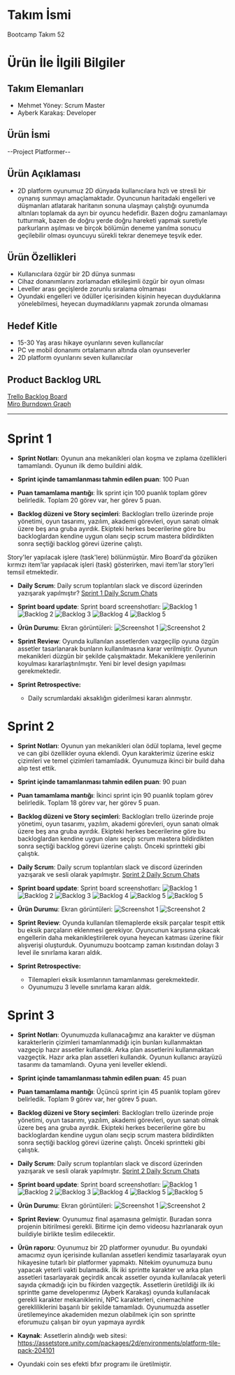 # **Takım İsmi**

Bootcamp Takım 52

# Ürün İle İlgili Bilgiler

## Takım Elemanları

- Mehmet Yöney: Scrum Master
- Ayberk Karakaş: Developer

## Ürün İsmi

--Project Platformer--

## Ürün Açıklaması

- 2D platform oyunumuz 2D dünyada kullanıcılara hızlı ve stresli bir oynanış sunmayı amaçlamaktadır. Oyuncunun haritadaki engelleri ve düşmanları atlatarak haritanın sonuna ulaşmayı çalıştığı oyunumda altınları toplamak da ayrı bir oyuncu hedefidir. Bazen doğru zamanlamayı tutturmak, bazen de doğru yerde doğru hareketi yapmak suretiyle parkurların aşılması ve birçok bölümün deneme yanılma sonucu geçilebilir olması oyuncuyu sürekli tekrar denemeye teşvik eder. 

## Ürün Özellikleri

- Kullanıcılara özgür bir 2D dünya sunması
- Cihaz donanımlarını zorlamadan etkileşimli özgür bir oyun olması
- Leveller arası geçişlerde zorunlu sıralama olmaması
- Oyundaki engelleri ve ödüller içerisinden kişinin heyecan duyduklarına yönelebilmesi, heyecan duymadıklarını yapmak zorunda olmaması


## Hedef Kitle

- 15-30 Yaş arası hikaye oyunlarını seven kullanıcılar
- PC ve mobil donanımı ortalamanın altında olan oyunseverler
- 2D platform oyunlarını seven kullanıcılar


## Product Backlog URL

[Trello Backlog Board](https://trello.com/b/hCX9uqBe/yaz%C4%B1l%C4%B1m)\
[Miro Burndown Graph](https://miro.com/app/board/uXjVO60TVMw=/)

---

# Sprint 1

- **Sprint Notları**: Oyunun ana mekanikleri olan koşma ve zıplama özellikleri tamamlandı. Oyunun ilk demo buildini aldık. 

- **Sprint içinde tamamlanması tahmin edilen puan**: 100 Puan

- **Puan tamamlama mantığı**: İlk sprint için 100 puanlık toplam görev belirledik. Toplam 20 görev var, her görev 5 puan.

- **Backlog düzeni ve Story seçimleri**: Backlogları trello üzerinde proje yönetimi, oyun tasarımı, yazılım, akademi görevleri, oyun sanatı olmak üzere beş ana gruba ayırdık. Ekipteki herkes becerilerine göre bu backloglardan kendine uygun olanı seçip scrum mastera bildirdikten sonra seçtiği backlog görevi üzerine çalıştı. 

Story'ler yapılacak işlere (task'lere) bölünmüştür. Miro Board'da gözüken kırmızı item'lar yapılacak işleri (task) gösterirken, mavi item'lar story'leri temsil etmektedir.

- **Daily Scrum**: Daily scrum toplantıları slack ve discord üzerinden yazışarak yapılmıştır?
 [Sprint 1 Daily Scrum Chats](https://github.com/ayberkkarakas/Bootcamp-Project/blob/main/ProjectManagement/Sprint1Documents/sprint_1_dailyScrum.docx?raw=true)

- **Sprint board update**: Sprint board screenshotları: 
![Backlog 1](https://raw.githubusercontent.com/ayberkkarakas/Bootcamp-Project/main/ProjectManagement/Sprint1Documents/backlog1.png) 
![Backlog 2](https://raw.githubusercontent.com/ayberkkarakas/Bootcamp-Project/main/ProjectManagement/Sprint1Documents/backlog2.png) 
![Backlog 3](https://raw.githubusercontent.com/ayberkkarakas/Bootcamp-Project/main/ProjectManagement/Sprint1Documents/backlog3.png)
![Backlog 4](https://raw.githubusercontent.com/ayberkkarakas/Bootcamp-Project/main/ProjectManagement/Sprint1Documents/backlog4.png)
![Backlog 5](https://raw.githubusercontent.com/ayberkkarakas/Bootcamp-Project/main/ProjectManagement/Sprint1Documents/backlog5.png)

- **Ürün Durumu**: Ekran görüntüleri:
  ![Screenshot 1](https://github.com/ayberkkarakas/Bootcamp-Project/blob/main/ProjectManagement/Sprint1Documents/productss1.png?raw=true)
  ![Screenshot 2](https://github.com/ayberkkarakas/Bootcamp-Project/blob/main/ProjectManagement/Sprint1Documents/productss2.png?raw=true)

- **Sprint Review**: Oyunda kullanılan assetlerden vazgeçilip oyuna özgün assetler tasarlanarak bunların kullanılmasına karar verilmiştir. Oyunun mekanikleri düzgün bir şekilde çalışmaktadır. Mekaniklere yenilerinin koyulması kararlaştırılmıştır. Yeni bir level design yapılması gerekmektedir. 

- **Sprint Retrospective:**
  - Daily scrumlardaki aksaklığın giderilmesi kararı alınmıştır.

# Sprint 2

- **Sprint Notları**: Oyunun yan mekanikleri olan ödül toplama, level geçme ve can gibi özellikler oyuna eklendi. Oyun karakterimiz üzerine eskiz çizimleri ve temel çizimleri tamamladık. Oyunumuza ikinci bir build daha alıp test ettik.

- **Sprint içinde tamamlanması tahmin edilen puan**: 90 puan

- **Puan tamamlama mantığı**: İkinci sprint için 90 puanlık toplam görev belirledik. Toplam 18 görev var, her görev 5 puan.

- **Backlog düzeni ve Story seçimleri**: Backlogları trello üzerinde proje yönetimi, oyun tasarımı, yazılım, akademi görevleri, oyun sanatı olmak üzere beş ana gruba ayırdık. Ekipteki herkes becerilerine göre bu backloglardan kendine uygun olanı seçip scrum mastera bildirdikten sonra seçtiği backlog görevi üzerine çalıştı. Önceki sprintteki gibi çalıştık.

- **Daily Scrum**: Daily scrum toplantıları slack ve discord üzerinden yazışarak ve sesli olarak  yapılmıştır.
 [Sprint 2 Daily Scrum Chats](https://github.com/ayberkkarakas/Bootcamp-Project/blob/main/ProjectManagement/Sprint2Documents/sprint_2_DailyScrum.docx?raw=true)

- **Sprint board update**: Sprint board screenshotları: 
![Backlog 1](https://raw.githubusercontent.com/ayberkkarakas/Bootcamp-Project/main/ProjectManagement/Sprint2Documents/backlog1.png) 
![Backlog 2](https://raw.githubusercontent.com/ayberkkarakas/Bootcamp-Project/main/ProjectManagement/Sprint2Documents/backlog2.png) 
![Backlog 3](https://raw.githubusercontent.com/ayberkkarakas/Bootcamp-Project/main/ProjectManagement/Sprint2Documents/backlog3.png)
![Backlog 4](https://raw.githubusercontent.com/ayberkkarakas/Bootcamp-Project/main/ProjectManagement/Sprint2Documents/backlog4.png)
![Backlog 5](https://raw.githubusercontent.com/ayberkkarakas/Bootcamp-Project/main/ProjectManagement/Sprint2Documents/backlog5.png)
![Backlog 5](https://raw.githubusercontent.com/ayberkkarakas/Bootcamp-Project/main/ProjectManagement/Sprint2Documents/backlog6.png)

- **Ürün Durumu**: Ekran görüntüleri:
  ![Screenshot 1](https://github.com/ayberkkarakas/Bootcamp-Project/blob/main/ProjectManagement/Sprint2Documents/productss1.png?raw=true)
  ![Screenshot 2](https://github.com/ayberkkarakas/Bootcamp-Project/blob/main/ProjectManagement/Sprint2Documents/productss2.png?raw=true)

- **Sprint Review**: Oyunda kullanılan tilemaplerde eksik parçalar tespit ettik bu eksik parçaların eklenmesi gerekiyor. Oyuncunun karşısına çıkacak engellerin daha mekanikleştirilerek oyuna heyecan katması üzerine fikir alışverişi oluşturduk. Oyunumuzu bootcamp zaman kısıtından dolayı 3 level ile sınırlama kararı aldık. 

- **Sprint Retrospective:**
  - Tilemapleri eksik kısımlarının tamamlanması gerekmektedir.
  - Oyunumuzu 3 levelle sınırlama kararı aldık.

# Sprint 3

- **Sprint Notları**: Oyunumuzda kullanacağımız ana karakter ve düşman karakterlerin çizimleri tamamlanmadığı için bunları kullanmaktan vazgeçip hazır assetler kullandık. Arka plan assetlerini kullanmaktan vazgeçtik. Hazır arka plan assetleri kullandık. Oyunun kullanıcı arayüzü tasarımı da tamamlandı. Oyuna yeni leveller eklendi.

- **Sprint içinde tamamlanması tahmin edilen puan**: 45 puan

- **Puan tamamlama mantığı**: Üçüncü sprint için 45 puanlık toplam görev belirledik. Toplam 9 görev var, her görev 5 puan.

- **Backlog düzeni ve Story seçimleri**: Backlogları trello üzerinde proje yönetimi, oyun tasarımı, yazılım, akademi görevleri, oyun sanatı olmak üzere beş ana gruba ayırdık. Ekipteki herkes becerilerine göre bu backloglardan kendine uygun olanı seçip scrum mastera bildirdikten sonra seçtiği backlog görevi üzerine çalıştı. Önceki sprintteki gibi çalıştık.

- **Daily Scrum**: Daily scrum toplantıları slack ve discord üzerinden yazışarak ve sesli olarak  yapılmıştır.
 [Sprint 2 Daily Scrum Chats](https://github.com/ayberkkarakas/Bootcamp-Project/blob/main/ProjectManagement/Sprint3Documents/Sprint_3_DailyScrum.docx?raw=true)

- **Sprint board update**: Sprint board screenshotları: 
![Backlog 1](https://raw.githubusercontent.com/ayberkkarakas/Bootcamp-Project/main/ProjectManagement/Sprint3Documents/backlog1.png) 
![Backlog 2](https://raw.githubusercontent.com/ayberkkarakas/Bootcamp-Project/main/ProjectManagement/Sprint3Documents/backlog2.png) 
![Backlog 3](https://raw.githubusercontent.com/ayberkkarakas/Bootcamp-Project/main/ProjectManagement/Sprint3Documents/backlog3.png)
![Backlog 4](https://raw.githubusercontent.com/ayberkkarakas/Bootcamp-Project/main/ProjectManagement/Sprint3Documents/backlog4.png)
![Backlog 5](https://raw.githubusercontent.com/ayberkkarakas/Bootcamp-Project/main/ProjectManagement/Sprint3Documents/backlog5.png)
![Backlog 5](https://raw.githubusercontent.com/ayberkkarakas/Bootcamp-Project/main/ProjectManagement/Sprint3Documents/backlog6.png)

- **Ürün Durumu**: Ekran görüntüleri:
  ![Screenshot 1](https://github.com/ayberkkarakas/Bootcamp-Project/blob/main/ProjectManagement/Sprint3Documents/productss1.png?raw=true)
  ![Screenshot 2](https://github.com/ayberkkarakas/Bootcamp-Project/blob/main/ProjectManagement/Sprint3Documents/productss2.png?raw=true)

- **Sprint Review**: Oyunumuz final aşamasına gelmiştir. Buradan sonra projenin bitirilmesi gerekli. Bitirme için demo videosu hazırlanarak oyun buildiyle birlikte teslim edilecektir.

- **Ürün raporu**: Oyunumuz  bir 2D platformer oyunudur. Bu oyundaki amacımız oyun içerisinde kullanılan assetleri kendimiz tasarlayarak oyun hikayesine tutarlı bir platformer yapmaktı. Nitekim oyunumuza bunu yapacak yeterli vakti bulamadık. İlk iki sprintte karakter ve arka plan assetleri tasarlayarak geçirdik ancak assetler oyunda kullanılacak yeterli sayıda çıkmadığı için bu fikirden vazgeçtik. Assetlerin üretildiği ilk iki sprintte game developerımız (Ayberk Karakaş) oyunda kullanılacak gerekli karakter mekaniklerini, NPC karakterleri, cinemachine gerekliliklerini başarılı bir şekilde tamamladı. Oyunumuzda assetler üretilemeyince akademiden mezun olabilmek için son sprintte eforumuzu çalışan bir oyun yapmaya ayırdık 

- **Kaynak**: Assetlerin alındığı web sitesi: https://assetstore.unity.com/packages/2d/environments/platform-tile-pack-204101
- Oyundaki coin ses efekti bfxr programı ile üretilmiştir. 

